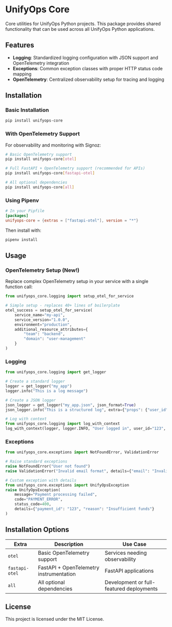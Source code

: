# UnifyOps Core

Core utilities for UnifyOps Python projects. This package provides shared functionality that can be used across all UnifyOps Python applications.

## Features

- **Logging**: Standardized logging configuration with JSON support and OpenTelemetry integration
- **Exceptions**: Common exception classes with proper HTTP status code mapping
- **OpenTelemetry**: Centralized observability setup for tracing and logging

## Installation

### Basic Installation

```bash
pip install unifyops-core
```

### With OpenTelemetry Support

For observability and monitoring with Signoz:

```bash
# Basic OpenTelemetry support
pip install unifyops-core[otel]

# Full FastAPI + OpenTelemetry support (recommended for APIs)
pip install unifyops-core[fastapi-otel]

# All optional dependencies
pip install unifyops-core[all]
```

### Using Pipenv

```toml
# In your Pipfile
[packages]
unifyops-core = {extras = ["fastapi-otel"], version = "*"}
```

Then install with:

```bash
pipenv install
```

## Usage

### OpenTelemetry Setup (New!)

Replace complex OpenTelemetry setup in your service with a single function call:

```python
from unifyops_core.logging import setup_otel_for_service

# Simple setup - replaces 40+ lines of boilerplate
otel_success = setup_otel_for_service(
    service_name="my-api",
    service_version="1.0.0",
    environment="production",
    additional_resource_attributes={
        "team": "backend",
        "domain": "user-management"
    }
)
```

### Logging

```python
from unifyops_core.logging import get_logger

# Create a standard logger
logger = get_logger("my_app")
logger.info("This is a log message")

# Create a JSON logger
json_logger = get_logger("my_app.json", json_format=True)
json_logger.info("This is a structured log", extra={"props": {"user_id": "123", "action": "login"}})

# Log with context
from unifyops_core.logging import log_with_context
log_with_context(logger, logger.INFO, "User logged in", user_id="123", action="login")
```

### Exceptions

```python
from unifyops_core.exceptions import NotFoundError, ValidationError

# Raise standard exceptions
raise NotFoundError("User not found")
raise ValidationError("Invalid email format", details={"email": "Invalid format"})

# Custom exception with details
from unifyops_core.exceptions import UnifyOpsException
raise UnifyOpsException(
    message="Payment processing failed",
    code="PAYMENT_ERROR",
    status_code=400,
    details={"payment_id": "123", "reason": "Insufficient funds"}
)
```

## Installation Options

| Extra          | Description                             | Use Case                                 |
| -------------- | --------------------------------------- | ---------------------------------------- |
| `otel`         | Basic OpenTelemetry support             | Services needing observability           |
| `fastapi-otel` | FastAPI + OpenTelemetry instrumentation | FastAPI applications                     |
| `all`          | All optional dependencies               | Development or full-featured deployments |

## License

This project is licensed under the MIT License.
